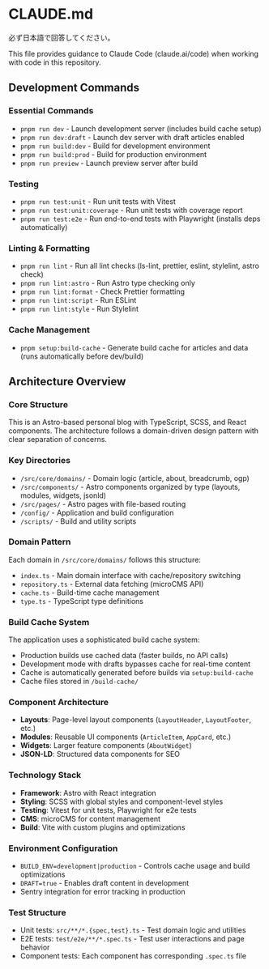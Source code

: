 # CLAUDE.md

必ず日本語で回答してください。

This file provides guidance to Claude Code (claude.ai/code) when working with code in this repository.

## Development Commands

### Essential Commands

- `pnpm run dev` - Launch development server (includes build cache setup)
- `pnpm run dev:draft` - Launch dev server with draft articles enabled
- `pnpm run build:dev` - Build for development environment
- `pnpm run build:prod` - Build for production environment
- `pnpm run preview` - Launch preview server after build

### Testing

- `pnpm run test:unit` - Run unit tests with Vitest
- `pnpm run test:unit:coverage` - Run unit tests with coverage report
- `pnpm run test:e2e` - Run end-to-end tests with Playwright (installs deps automatically)

### Linting & Formatting

- `pnpm run lint` - Run all lint checks (ls-lint, prettier, eslint, stylelint, astro check)
- `pnpm run lint:astro` - Run Astro type checking only
- `pnpm run lint:format` - Check Prettier formatting
- `pnpm run lint:script` - Run ESLint
- `pnpm run lint:style` - Run Stylelint

### Cache Management

- `pnpm setup:build-cache` - Generate build cache for articles and data (runs automatically before dev/build)

## Architecture Overview

### Core Structure

This is an Astro-based personal blog with TypeScript, SCSS, and React components. The architecture follows a domain-driven design pattern with clear separation of concerns.

### Key Directories

- `/src/core/domains/` - Domain logic (article, about, breadcrumb, ogp)
- `/src/components/` - Astro components organized by type (layouts, modules, widgets, jsonld)
- `/src/pages/` - Astro pages with file-based routing
- `/config/` - Application and build configuration
- `/scripts/` - Build and utility scripts

### Domain Pattern

Each domain in `/src/core/domains/` follows this structure:

- `index.ts` - Main domain interface with cache/repository switching
- `repository.ts` - External data fetching (microCMS API)
- `cache.ts` - Build-time cache management
- `type.ts` - TypeScript type definitions

### Build Cache System

The application uses a sophisticated build cache system:

- Production builds use cached data (faster builds, no API calls)
- Development mode with drafts bypasses cache for real-time content
- Cache is automatically generated before builds via `setup:build-cache`
- Cache files stored in `/build-cache/`

### Component Architecture

- **Layouts**: Page-level layout components (`LayoutHeader`, `LayoutFooter`, etc.)
- **Modules**: Reusable UI components (`ArticleItem`, `AppCard`, etc.)
- **Widgets**: Larger feature components (`AboutWidget`)
- **JSON-LD**: Structured data components for SEO

### Technology Stack

- **Framework**: Astro with React integration
- **Styling**: SCSS with global styles and component-level styles
- **Testing**: Vitest for unit tests, Playwright for e2e tests
- **CMS**: microCMS for content management
- **Build**: Vite with custom plugins and optimizations

### Environment Configuration

- `BUILD_ENV=development|production` - Controls cache usage and build optimizations
- `DRAFT=true` - Enables draft content in development
- Sentry integration for error tracking in production

### Test Structure

- Unit tests: `src/**/*.{spec,test}.ts` - Test domain logic and utilities
- E2E tests: `test/e2e/**/*.spec.ts` - Test user interactions and page behavior
- Component tests: Each component has corresponding `.spec.ts` file
